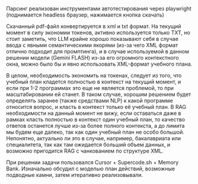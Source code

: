 Парсинг реализован инструментами автотестирования через playwright (поднимается headless браузер, нажимается кнопка скачать)

Скачанный pdf-файл конвертируется в xml и txt формат. На текущий момент в силу экономии токенов, активно используется только TXT, но стоит заметить, что LLM крайне хорошо показывают себя в случае ввода с явными семантическими якорями (из-за чего XML формат отлично подходит для промптинга), и в случае используемой в данном решении модели (Gemini FLASH) из-за его огромного контекстного окна, можно было бы и явно использовать XML-формат учебного плана.

В целом, необходимость экономить на токенах, следует из того, что учебный план кладется полностью в контекст на текущий момент, и если при 1-2 программах это еще не является проблемой, то при масштабировании ей станет. В таком случае, хорошим решением будет определять заранее (также средствами NLP) к какой программе относится вопрос, и класть в контекст только её учебный план. В RAG необходимости на данный момент не вижу, если оставаться даже в рамках класть полностью в контекст один учебный план, то качество ответов останется лучше из-за более полного контекста, а до лимита мы будем еще далеко, так как один учебный план не особо большой. Непонятно, актуально ли это в случае, например, бакалавриата или специалитета, так как там ожидается больший объем данных, и возможно пригодится RAG с чанкованием по структуре XML.

При решении задачи пользовался Cursor + Supercode.sh + Memory Bank. Изначально обсудил с моделью план действий, возможные подводные камни, затем итеративно реализовывали.